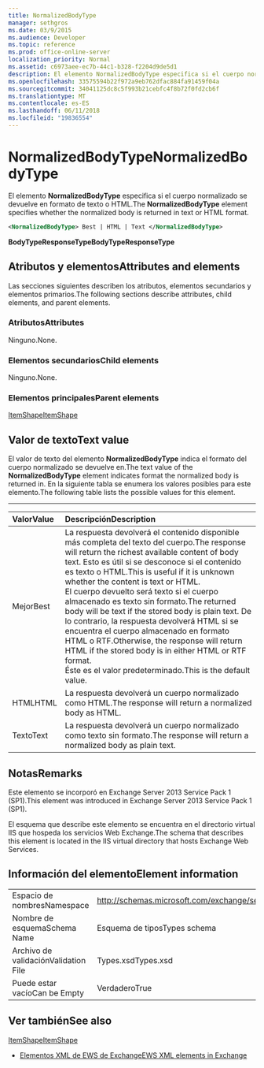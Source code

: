 ```yaml
---
title: NormalizedBodyType
manager: sethgros
ms.date: 03/9/2015
ms.audience: Developer
ms.topic: reference
ms.prod: office-online-server
localization_priority: Normal
ms.assetid: c6973aee-ec7b-44c1-b328-f2204d9de5d1
description: El elemento NormalizedBodyType especifica si el cuerpo normalizado se devuelve en formato de texto o HTML.
ms.openlocfilehash: 33575594b22f972a9eb762dfac884fa91459f04a
ms.sourcegitcommit: 34041125dc8c5f993b21cebfc4f8b72f0fd2cb6f
ms.translationtype: MT
ms.contentlocale: es-ES
ms.lasthandoff: 06/11/2018
ms.locfileid: "19836554"
---
```

# <a name="normalizedbodytype"></a><span data-ttu-id="085f1-103">NormalizedBodyType</span><span class="sxs-lookup"><span data-stu-id="085f1-103">NormalizedBodyType</span></span>

<span data-ttu-id="085f1-104">El elemento **NormalizedBodyType** especifica si el cuerpo normalizado se devuelve en formato de texto o HTML.</span><span class="sxs-lookup"><span data-stu-id="085f1-104">The **NormalizedBodyType** element specifies whether the normalized body is returned in text or HTML format.</span></span> 
  
```XML
<NormalizedBodyType> Best | HTML | Text </NormalizedBodyType>
```

 <span data-ttu-id="085f1-105">**BodyTypeResponseType**</span><span class="sxs-lookup"><span data-stu-id="085f1-105">**BodyTypeResponseType**</span></span>
## <a name="attributes-and-elements"></a><span data-ttu-id="085f1-106">Atributos y elementos</span><span class="sxs-lookup"><span data-stu-id="085f1-106">Attributes and elements</span></span>

<span data-ttu-id="085f1-107">Las secciones siguientes describen los atributos, elementos secundarios y elementos primarios.</span><span class="sxs-lookup"><span data-stu-id="085f1-107">The following sections describe attributes, child elements, and parent elements.</span></span>
  
### <a name="attributes"></a><span data-ttu-id="085f1-108">Atributos</span><span class="sxs-lookup"><span data-stu-id="085f1-108">Attributes</span></span>

<span data-ttu-id="085f1-109">Ninguno.</span><span class="sxs-lookup"><span data-stu-id="085f1-109">None.</span></span>
  
### <a name="child-elements"></a><span data-ttu-id="085f1-110">Elementos secundarios</span><span class="sxs-lookup"><span data-stu-id="085f1-110">Child elements</span></span>

<span data-ttu-id="085f1-111">Ninguno.</span><span class="sxs-lookup"><span data-stu-id="085f1-111">None.</span></span>
  
### <a name="parent-elements"></a><span data-ttu-id="085f1-112">Elementos principales</span><span class="sxs-lookup"><span data-stu-id="085f1-112">Parent elements</span></span>

[<span data-ttu-id="085f1-113">ItemShape</span><span class="sxs-lookup"><span data-stu-id="085f1-113">ItemShape</span></span>](itemshape.md)
  
## <a name="text-value"></a><span data-ttu-id="085f1-114">Valor de texto</span><span class="sxs-lookup"><span data-stu-id="085f1-114">Text value</span></span>

<span data-ttu-id="085f1-115">El valor de texto del elemento **NormalizedBodyType** indica el formato del cuerpo normalizado se devuelve en.</span><span class="sxs-lookup"><span data-stu-id="085f1-115">The text value of the **NormalizedBodyType** element indicates format the normalized body is returned in.</span></span> <span data-ttu-id="085f1-116">En la siguiente tabla se enumera los valores posibles para este elemento.</span><span class="sxs-lookup"><span data-stu-id="085f1-116">The following table lists the possible values for this element.</span></span> 
  
****

|<span data-ttu-id="085f1-117">**Valor**</span><span class="sxs-lookup"><span data-stu-id="085f1-117">**Value**</span></span>|<span data-ttu-id="085f1-118">**Descripción**</span><span class="sxs-lookup"><span data-stu-id="085f1-118">**Description**</span></span>|
|:-----|:-----|
|<span data-ttu-id="085f1-119">Mejor</span><span class="sxs-lookup"><span data-stu-id="085f1-119">Best</span></span>  <br/> |<span data-ttu-id="085f1-120">La respuesta devolverá el contenido disponible más completa del texto del cuerpo.</span><span class="sxs-lookup"><span data-stu-id="085f1-120">The response will return the richest available content of body text.</span></span> <span data-ttu-id="085f1-121">Esto es útil si se desconoce si el contenido es texto o HTML.</span><span class="sxs-lookup"><span data-stu-id="085f1-121">This is useful if it is unknown whether the content is text or HTML.</span></span>  <br/> <span data-ttu-id="085f1-122">El cuerpo devuelto será texto si el cuerpo almacenado es texto sin formato.</span><span class="sxs-lookup"><span data-stu-id="085f1-122">The returned body will be text if the stored body is plain text.</span></span> <span data-ttu-id="085f1-123">De lo contrario, la respuesta devolverá HTML si se encuentra el cuerpo almacenado en formato HTML o RTF.</span><span class="sxs-lookup"><span data-stu-id="085f1-123">Otherwise, the response will return HTML if the stored body is in either HTML or RTF format.</span></span>  <br/> <span data-ttu-id="085f1-124">Éste es el valor predeterminado.</span><span class="sxs-lookup"><span data-stu-id="085f1-124">This is the default value.</span></span>  <br/> |
|<span data-ttu-id="085f1-125">HTML</span><span class="sxs-lookup"><span data-stu-id="085f1-125">HTML</span></span>  <br/> |<span data-ttu-id="085f1-126">La respuesta devolverá un cuerpo normalizado como HTML.</span><span class="sxs-lookup"><span data-stu-id="085f1-126">The response will return a normalized body as HTML.</span></span>  <br/> |
|<span data-ttu-id="085f1-127">Texto</span><span class="sxs-lookup"><span data-stu-id="085f1-127">Text</span></span>  <br/> |<span data-ttu-id="085f1-128">La respuesta devolverá un cuerpo normalizado como texto sin formato.</span><span class="sxs-lookup"><span data-stu-id="085f1-128">The response will return a normalized body as plain text.</span></span>  <br/> |
   
## <a name="remarks"></a><span data-ttu-id="085f1-129">Notas</span><span class="sxs-lookup"><span data-stu-id="085f1-129">Remarks</span></span>

<span data-ttu-id="085f1-130">Este elemento se incorporó en Exchange Server 2013 Service Pack 1 (SP1).</span><span class="sxs-lookup"><span data-stu-id="085f1-130">This element was introduced in Exchange Server 2013 Service Pack 1 (SP1).</span></span>
  
<span data-ttu-id="085f1-131">El esquema que describe este elemento se encuentra en el directorio virtual IIS que hospeda los servicios Web Exchange.</span><span class="sxs-lookup"><span data-stu-id="085f1-131">The schema that describes this element is located in the IIS virtual directory that hosts Exchange Web Services.</span></span>
  
## <a name="element-information"></a><span data-ttu-id="085f1-132">Información del elemento</span><span class="sxs-lookup"><span data-stu-id="085f1-132">Element information</span></span>

|||
|:-----|:-----|
|<span data-ttu-id="085f1-133">Espacio de nombres</span><span class="sxs-lookup"><span data-stu-id="085f1-133">Namespace</span></span>  <br/> |http://schemas.microsoft.com/exchange/services/2006/types  <br/> |
|<span data-ttu-id="085f1-134">Nombre de esquema</span><span class="sxs-lookup"><span data-stu-id="085f1-134">Schema Name</span></span>  <br/> |<span data-ttu-id="085f1-135">Esquema de tipos</span><span class="sxs-lookup"><span data-stu-id="085f1-135">Types schema</span></span>  <br/> |
|<span data-ttu-id="085f1-136">Archivo de validación</span><span class="sxs-lookup"><span data-stu-id="085f1-136">Validation File</span></span>  <br/> |<span data-ttu-id="085f1-137">Types.xsd</span><span class="sxs-lookup"><span data-stu-id="085f1-137">Types.xsd</span></span>  <br/> |
|<span data-ttu-id="085f1-138">Puede estar vacío</span><span class="sxs-lookup"><span data-stu-id="085f1-138">Can be Empty</span></span>  <br/> |<span data-ttu-id="085f1-139">Verdadero</span><span class="sxs-lookup"><span data-stu-id="085f1-139">True</span></span>  <br/> |
   
## <a name="see-also"></a><span data-ttu-id="085f1-140">Ver también</span><span class="sxs-lookup"><span data-stu-id="085f1-140">See also</span></span>



[<span data-ttu-id="085f1-141">ItemShape</span><span class="sxs-lookup"><span data-stu-id="085f1-141">ItemShape</span></span>](itemshape.md)


- [<span data-ttu-id="085f1-142">Elementos XML de EWS de Exchange</span><span class="sxs-lookup"><span data-stu-id="085f1-142">EWS XML elements in Exchange</span></span>](ews-xml-elements-in-exchange.md)

